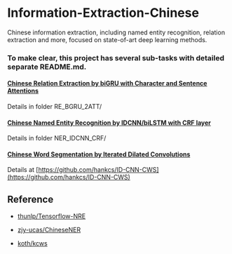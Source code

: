 # Information-Extraction-Chinese


Chinese information extraction, including named entity recognition, relation extraction and more, focused on state-of-art deep learning methods.


### To make clear, this project has several sub-tasks with detailed separate README.md.


#### [Chinese Relation Extraction by biGRU with Character and Sentence Attentions](https://github.com/crownpku/Information-Extraction-Chinese/tree/master/RE_BGRU_2ATT)

Details in folder RE_BGRU_2ATT/


#### [Chinese Named Entity Recognition by IDCNN/biLSTM with CRF layer](https://github.com/crownpku/Information-Extraction-Chinese/tree/master/NER_IDCNN_CRF)

Details in folder NER_IDCNN_CRF/


#### [Chinese Word Segmentation by Iterated Dilated Convolutions](https://github.com/hankcs/ID-CNN-CWS)

Details at [https://github.com/hankcs/ID-CNN-CWS](https://github.com/hankcs/ID-CNN-CWS)


## Reference

* [thunlp/Tensorflow-NRE](https://github.com/thunlp/TensorFlow-NRE)

* [zjy-ucas/ChineseNER](https://github.com/zjy-ucas/ChineseNER)

* [koth/kcws](https://github.com/koth/kcws)
